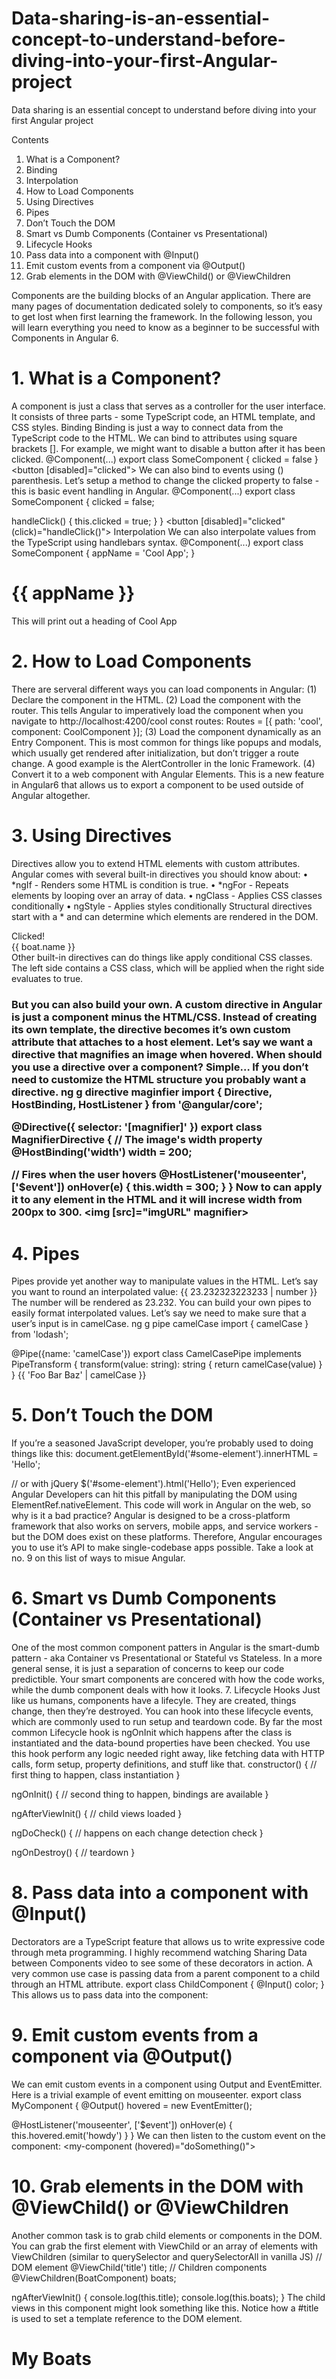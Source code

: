 # Data-sharing-is-an-essential-concept-to-understand-before-diving-into-your-first-Angular-project
Data sharing is an essential concept to understand before diving into your first Angular project


Contents
1.	What is a Component?
1.	Binding
2.	Interpolation
2.	How to Load Components
3.	Using Directives
4.	Pipes
5.	Don’t Touch the DOM
6.	Smart vs Dumb Components (Container vs Presentational)
7.	Lifecycle Hooks
8.	Pass data into a component with @Input()
9.	Emit custom events from a component via @Output()
10.	Grab elements in the DOM with @ViewChild() or @ViewChildren 
  
Components are the building blocks of an Angular application. There are many pages of documentation dedicated solely to components, so it’s easy to get lost when first learning the framework. In the following lesson, you will learn everything you need to know as a beginner to be successful with Components in Angular 6.

# 1. What is a Component?

A component is just a class that serves as a controller for the user interface. It consists of three parts - some TypeScript code, an HTML template, and CSS styles.
Binding
Binding is just a way to connect data from the TypeScript code to the HTML. We can bind to attributes using square brackets []. For example, we might want to disable a button after it has been clicked.
@Component(...)
export class SomeComponent {
  clicked = false
}
<button [disabled]="clicked"></button>
We can also bind to events using () parenthesis. Let’s setup a method to change the clicked property to false - this is basic event handling in Angular.
@Component(...)
export class SomeComponent {
  clicked = false;

  handleClick() {
    this.clicked = true;
  }
}
<button [disabled]="clicked" (click)="handleClick()"></button>
Interpolation
We can also interpolate values from the TypeScript using handlebars syntax.
@Component(...)
export class SomeComponent {
  appName = 'Cool App';
}
<h1>{{ appName }}</h1>
This will print out a heading of Cool App

# 2. How to Load Components

There are serveral different ways you can load components in Angular:
(1) Declare the component in the HTML.
<app-cool></app-cool>
(2) Load the component with the router. This tells Angular to imperatively load the component when you navigate to http://localhost:4200/cool
const routes: Routes = [{ path: 'cool', component: CoolComponent }];
(3) Load the component dynamically as an Entry Component. This is most common for things like popups and modals, which usually get rendered after initialization, but don’t trigger a route change. A good example is the AlertController in the Ionic Framework.
(4) Convert it to a web component with Angular Elements. This is a new feature in Angular6 that allows us to export a component to be used outside of Angular altogether.

# 3. Using Directives

Directives allow you to extend HTML elements with custom attributes. Angular comes with several built-in directives you should know about:
•	*ngIf - Renders some HTML is condition is true.
•	*ngFor - Repeats elements by looping over an array of data.
•	ngClass - Applies CSS classes conditionally
•	ngStyle - Applies styles conditionally
Structural directives start with a * and can determine which elements are rendered in the DOM.
<!-- Conditional -->
<div *ngIf="clicked">Clicked!</div>

<!-- Loop -->
<div *ngFor="let boat of boats">
  {{ boat.name }}
</div>
Other built-in directives can do things like apply conditional CSS classes. The left side contains a CSS class, which will be applied when the right side evaluates to true.
<h3 [ngClass]="{
  'green': boat.name === 'Starfire',
  'red'  : boat.name === 'Oracle'  
}">
But you can also build your own. A custom directive in Angular is just a component minus the HTML/CSS. Instead of creating its own template, the directive becomes it’s own custom attribute that attaches to a host element. Let’s say we want a directive that magnifies an image when hovered.
When should you use a directive over a component? Simple… If you don’t need to customize the HTML structure you probably want a directive.
ng g directive maginfier
import { Directive, HostBinding, HostListener } from '@angular/core';

@Directive({
  selector: '[magnifier]'
})
export class MagnifierDirective {
  // The image's width property
  @HostBinding('width') width = 200;

  // Fires when the user hovers
  @HostListener('mouseenter', ['$event'])
  onHover(e) {
    this.width = 300;
  }
}
Now to can apply it to any element in the HTML and it will increse width from 200px to 300.
<img [src]="imgURL" magnifier>

# 4. Pipes

Pipes provide yet another way to manipulate values in the HTML.
Let’s say you want to round an interpolated value:
{{ 23.232323223233 | number }}
The number will be rendered as 23.232.
You can build your own pipes to easily format interpolated values. Let’s say we need to make sure that a user’s input is in camelCase.
ng g pipe camelCase
import { camelCase } from 'lodash';

@Pipe({name: 'camelCase'})
export class CamelCasePipe implements PipeTransform {
  transform(value: string): string {
    return camelCase(value)
  }
}
{{ 'Foo Bar Baz' | camelCase }}

<!-- fooBarBaz -->

# 5. Don’t Touch the DOM

If you’re a seasoned JavaScript developer, you’re probably used to doing things like this:
document.getElementById('#some-element').innerHTML = 'Hello';

// or with jQuery
$('#some-element').html('Hello');
Even experienced Angular Developers can hit this pitfall by manipulating the DOM using ElementRef.nativeElement.
This code will work in Angular on the web, so why is it a bad practice? Angular is designed to be a cross-platform framework that also works on servers, mobile apps, and service workers - but the DOM does exist on these platforms. Therefore, Angular encourages you to use it’s API to make single-codebase apps possible. Take a look at no. 9 on this list of ways to misue Angular.

# 6. Smart vs Dumb Components (Container vs Presentational)
One of the most common component patters in Angular is the smart-dumb pattern - aka Container vs Presentational or Stateful vs Stateless. In a more general sense, it is just a separation of concerns to keep our code predictible.
Your smart components are concered with how the code works, while the dumb component deals with how it looks.
7. Lifecycle Hooks
Just like us humans, components have a lifecyle. They are created, things change, then they’re destroyed. You can hook into these lifecycle events, which are commonly used to run setup and teardown code.
By far the most common Lifecycle hook is ngOnInit which happens after the class is instantiated and the data-bound properties have been checked. You use this hook perform any logic needed right away, like fetching data with HTTP calls, form setup, property definitions, and stuff like that.
constructor() {
  // first thing to happen, class instantiation
}

ngOnInit() {
  // second thing to happen, bindings are available
}

ngAfterViewInit() {
  // child views loaded
}

ngDoCheck() {
  // happens on each change detection check
}

ngOnDestroy() {
  // teardown
}

# 8. Pass data into a component with @Input()

Dectorators are a TypeScript feature that allows us to write expressive code through meta programming. I highly recommend watching Sharing Data between Components video to see some of these decorators in action. A very common use case is passing data from a parent component to a child through an HTML attribute.
export class ChildComponent {
  @Input() color;
}
This allows us to pass data into the component:
<child-component color="blue"></child-component>

# 9. Emit custom events from a component via @Output()

We can emit custom events in a component using Output and EventEmitter. Here is a trivial example of event emitting on mouseenter.
export class MyComponent {
  @Output() hovered = new EventEmitter();

  @HostListener('mouseenter', ['$event'])
  onHover(e) {
    this.hovered.emit('howdy')
  }
}
We can then listen to the custom event on the component:
<my-component (hovered)="doSomething()"></my-component>

# 10. Grab elements in the DOM with @ViewChild() or @ViewChildren

Another common task is to grab child elements or components in the DOM. You can grab the first element with ViewChild or an array of elements with ViewChildren (similar to querySelector and querySelectorAll in vanilla JS)
// DOM element
@ViewChild('title') title;
// Children components
@ViewChildren(BoatComponent) boats;


ngAfterViewInit() {
  console.log(this.title);
  console.log(this.boats);
}
The child views in this component might look something like this. Notice how a #title is used to set a template reference to the DOM element.
<h1 #title>My Boats</h1>

<boat></boat>
<boat></boat>
<boat></boat>

